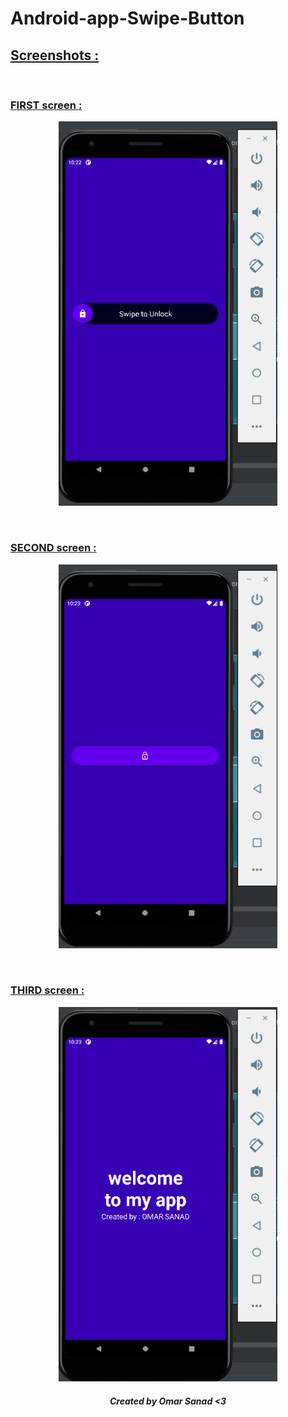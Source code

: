 # Android-app-Swipe-Button
<h2><u>Screenshots :</u></h2>  
</br>
<h3><u>FIRST screen :</u></h3>
<p align="center">
  <img src="screens/1.png" width="350" title="hover text"> 
  </p>
  </br>
  <h3><u>SECOND screen :</u></h3>
  <p align="center">
   <img src="screens/2.png" width="350" title="hover text">
  </p>
   </br>
   <h3><u>THIRD screen :</u></h3>
   <p align="center">
   <img src="screens/3.png" width="350" title="hover text">
   </p>
<h5 style="text-align: center">Created by Omar Sanad <3 </h5>
